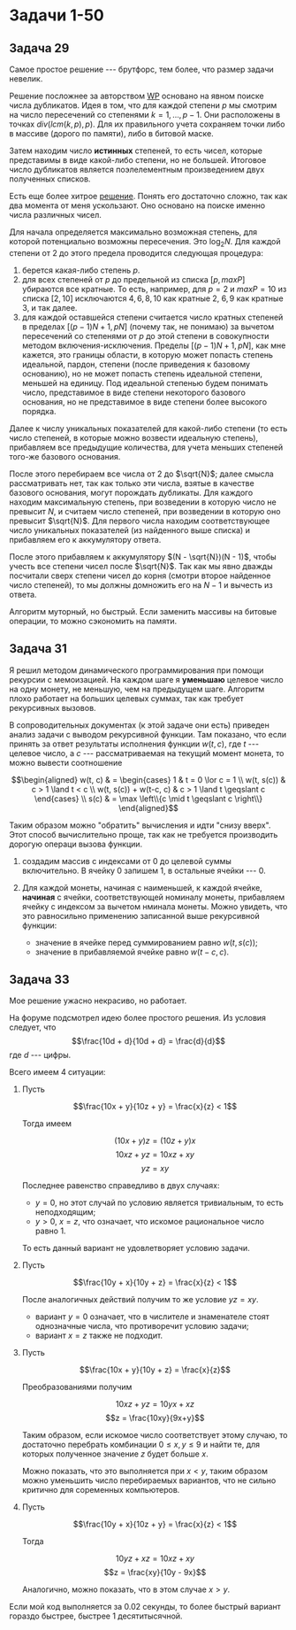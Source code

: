 # Задачи 1-50

## Задача 29

Самое простое решение --- брутфорс, тем более, что размер задачи невелик.

Решение посложнее за авторством [WP](https://projecteuler.net/action=redirect;post_id=92910) основано на явном поиске числа дубликатов.
Идея в том, что для каждой степени $p$ мы смотрим на число пересечений со степенями $k = 1, \dots, p-1$.
Они расположены в точках $div(lcm(k, p), p)$.
Для их правильного учета сохраняем точки либо в массиве (дорого по памяти), либо в битовой маске.

Затем находим число **истинных** степеней, то есть чисел, которые представимы в виде какой-либо степени, но не большей.
Итоговое число дубликатов является поэлелементным произведением двух полученных списков.

Есть еще более хитрое [решение](https://projecteuler.net/action=redirect;post_id=93014).
Понять его достаточно сложно, так как два момента от меня ускользают.
Оно основано на поиске именно числа различных чисел.

Для начала определяется максимально возможная степень, для которой потенциально возможны пересечения.
Это $\log_2 N$.
Для каждой степени от 2 до этого предела проводится следующая процедура:

1. берется какая-либо степень $p$.
2. для всех степеней от $p$ до предельной из списка $[p, maxP]$ убираются все кратные.
   То есть, например, для $p = 2$ и $maxP = 10$ из списка $[2, 10]$ исключаются $4, 6, 8, 10$ как кратные 2, $6, 9$ как кратные 3, и так далее.
3. для каждой оставшейся степени считается число кратных степеней в пределах $[(p-1)N+1, pN]$ (почему так, не понимаю) за вычетом пересечений со степенями от $p$ до этой степени в совокупности методом включения-исключения.
Пределы $[(p-1)N+1, pN]$, как мне кажется, это границы области, в которую может попасть степень идеальной, пардон, степени (после приведения к базовому основанию), но не может попасть степень идеальной степени, меньшей на единицу.
Под идеальной степенью будем понимать число, представимое в виде степени некоторого базового основания, но не представимое в виде степени более высокого порядка.

Далее к числу уникальных показателей для какой-либо степени (то есть число степеней, в которые можно возвести идеальную степень), прибавляем все предыдущие количества, для учета меньших степеней того-же базового основания.

После этого перебираем все числа от 2 до $\sqrt{N}$; далее смысла рассматривать нет, так как только эти числа, взятые в качестве базового основания, могут порождать дубликаты.
Для каждого находим максимальную степень, при возведении в которую число не превысит $N$, и считаем число степеней, при возведении в которую оно превысит $\sqrt{N}$.
Для первого числа находим соответствующее число уникальных показателей (из найденного выше списка) и прибавляем его к аккумулятору ответа.

После этого прибавляем к аккумулятору $(N - \sqrt{N})(N - 1)$, чтобы учесть все степени чисел после $\sqrt{N}$.
Так как мы явно дважды посчитали сверх степени чисел до корня (смотри второе найденное число степеней), то мы должны домножить его на $N-1$ и вычесть из ответа.

Алгоритм муторный, но быстрый. Если заменить массивы на битовые операции, то можно сэкономить на памяти.

## Задача 31

Я решил методом динамического программирования при помощи рекурсии с мемоизацией.
На каждом шаге я **уменьшаю** целевое число на одну монету, не меньшую, чем на предыдущем шаге.
Алгоритм плохо работает на больших целевых суммах, так как требует рекурсивных вызовов.

В сопроводительных документах (к этой задаче они есть) приведен анализ задачи с выводом рекурсивной функции.
Там показано, что если принять за ответ результаты исполнения функции $w(t, c)$, где $t$ --- целевое число, а $c$ --- рассматриваемая на текущий момент монета, то можно вывести соотношение

$$\begin{aligned}
w(t, c) & = \begin{cases}
	1 & t = 0 \lor c = 1 \\
	w(t, s(c)) & c > 1 \land t < c \\
	w(t, s(c)) + w(t-c, c) & c > 1 \land t \geqslant c
\end{cases} \\
s(c) & = \max \left\\{c \mid t \geqslant c \right\\}
\end{aligned}$$

Таким образом можно "обратить" вычисления и идти "снизу вверх".
Этот способ вычислительно проще, так как не требуется производить дорогую операци вызова функции.

1. создадим массив с индексами от 0 до целевой суммы включительно.
   В ячейку 0 запишем 1, в остальные ячейки --- 0.
2. Для каждой монеты, начиная с наименьшей, к каждой ячейке, **начиная** с ячейки, соответствующей номиналу монеты, прибавляем ячейку с индексом за вычетом нминала монеты.
   Можно увидеть, что это равносильно применению записанной выше рекурсивной функции:

   * значение в ячейке перед суммированием равно $w(t, s(c))$;
   * значение в прибавляемой ячейке равно $w(t-c, c)$.

## Задача 33

Мое решение ужасно некрасиво, но работает.

На форуме подсмотрел идею более простого решения.
Из условия следует, что
$$\frac{10d + d}{10d + d} = \frac{d}{d}$$
где $d$ --- цифры.

Всего имеем 4 ситуации:

1. Пусть

   $$\frac{10x + y}{10z + y} = \frac{x}{z} < 1$$

   Тогда имеем

   $$(10x + y)z = (10z + y)x$$
   $$10xz + yz = 10xz + xy$$
   $$yz = xy$$

   Последнее равенство справедливо в двух случаях:

   * $y = 0$, но этот случай по условию является тривиальным, то есть неподходящим;
   * $y > 0,\ x = z$, что означает, что искомое рациональное число равно 1.

   То есть данный вариант не удовлетворяет условию задачи.

2. Пусть

   $$\frac{10y + x}{10y + z} = \frac{x}{z} < 1$$

   После аналогичных действий получим то же условие $yz = xy$.

   * вариант $y=0$ означает, что в числителе и знаменателе стоят однозначные числа, что противоречит условию задачи;
   * вариант $x = z$ также не подходит.

3. Пусть

   $$\frac{10x + y}{10y + z} = \frac{x}{z}$$

   Преобразованиями получим

   $$10xz + yz = 10yx + xz$$
   $$z = \frac{10xy}{9x+y}$$

   Таким образом, если искомое число соответствует этому случаю, то достаточно перебрать комбинации $0 \leqslant x,y \leqslant 9$ и найти те, для которых полученное значение $z$ будет больше $x$.

   Можно показать, что это выполняется при $x < y$, таким образом можно уменьшить число перебираемых вариантов, что не сильно критично для соременных компьютеров.

4. Пусть

   $$\frac{10y + x}{10z + y} = \frac{x}{z} < 1$$

   Тогда

   $$10yz + xz = 10xz + xy$$
   $$z = \frac{xy}{10y - 9x}$$

   Аналогично, можно показать, что в этом случае $x > y$.

Если мой код выполняется за 0.02 секунды, то более быстрый вариант гораздо быстрее, быстрее 1 десятитысячной.
